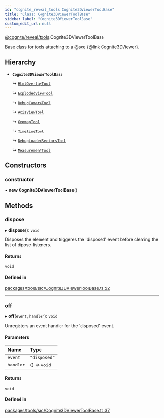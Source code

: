 ```yaml
---
id: "cognite_reveal_tools.Cognite3DViewerToolBase"
title: "Class: Cognite3DViewerToolBase"
sidebar_label: "Cognite3DViewerToolBase"
custom_edit_url: null
---
```


[@cognite/reveal/tools](../modules/cognite_reveal_tools.md).Cognite3DViewerToolBase

Base class for tools attaching to a @see \{@link Cognite3DViewer}.

## Hierarchy

- **`Cognite3DViewerToolBase`**

  ↳ [`HtmlOverlayTool`](cognite_reveal_tools.HtmlOverlayTool.md)

  ↳ [`ExplodedViewTool`](cognite_reveal_tools.ExplodedViewTool.md)

  ↳ [`DebugCameraTool`](cognite_reveal_tools.DebugCameraTool.md)

  ↳ [`AxisViewTool`](cognite_reveal_tools.AxisViewTool.md)

  ↳ [`GeomapTool`](cognite_reveal_tools.GeomapTool.md)

  ↳ [`TimelineTool`](cognite_reveal_tools.TimelineTool.md)

  ↳ [`DebugLoadedSectorsTool`](cognite_reveal_tools.DebugLoadedSectorsTool.md)

  ↳ [`MeasurementTool`](cognite_reveal_tools.MeasurementTool.md)

## Constructors

### constructor

• **new Cognite3DViewerToolBase**()

## Methods

### dispose

▸ **dispose**(): `void`

Disposes the element and triggeres the 'disposed' event before clearing the list
of dipose-listeners.

#### Returns

`void`

#### Defined in

[packages/tools/src/Cognite3DViewerToolBase.ts:52](https://github.com/cognitedata/reveal/blob/71be00fcc/viewer/packages/tools/src/Cognite3DViewerToolBase.ts#L52)

___

### off

▸ **off**(`event`, `handler`): `void`

Unregisters an event handler for the 'disposed'-event.

#### Parameters

| Name | Type |
| :------ | :------ |
| `event` | ``"disposed"`` |
| `handler` | () => `void` |

#### Returns

`void`

#### Defined in

[packages/tools/src/Cognite3DViewerToolBase.ts:37](https://github.com/cognitedata/reveal/blob/71be00fcc/viewer/packages/tools/src/Cognite3DViewerToolBase.ts#L37)
